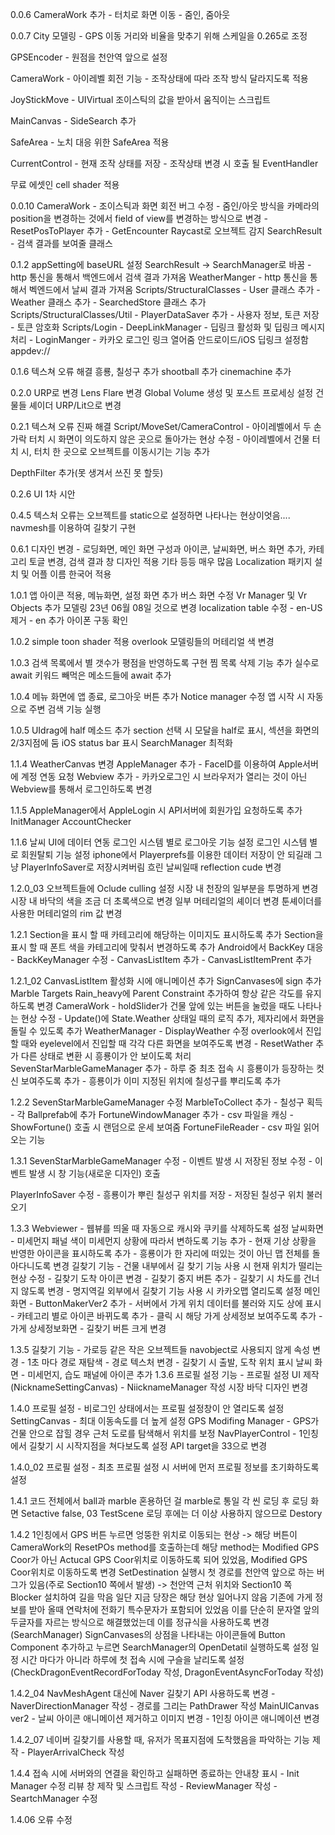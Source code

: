 0.0.6
CameraWork 추가
	- 터치로 화면 이동
	- 줌인, 줌아웃

0.0.7
City 모델링
	- GPS 이동 거리와 비율을 맞추기 위해 스케일을 0.265로 조정

GPSEncoder
	- 원점을 천안역 앞으로 설정

CameraWork
	- 아이레벨 회전 기능
	- 조작상태에 따라 조작 방식 달라지도록 적용

JoyStickMove
	- UIVirtual 조이스틱의 값을 받아서 움직이는 스크립트

MainCanvas
	- SideSearch 추가

SafeArea
	- 노치 대응 위한 SafeArea 적용

CurrentControl
	- 현재 조작 상태를 저장
	- 조작상태 변경 시 호출 될 EventHandler

무료 에셋인 cell shader 적용

0.0.10
CameraWork
	- 조이스틱과 화면 회전 버그 수정
	- 줌인/아웃 방식을 카메라의 position을 변경하는 것에서 field of view를 변경하는 방식으로 변경
	- ResetPosToPlayer 추가
	- GetEncounter Raycast로 오브젝트 감지
SearchResult
	- 검색 결과를 보여줄 클래스

0.1.2
appSetting에 baseURL 설정
SearchResult -> SearchManager로 바꿈
	- http 통신을 통해서 백엔드에서 검색 결과 가져옴
WeatherManger
	- http 통신을 통해서 벡엔드에서 날씨 결과 가져옴
Scripts/StructuralClasses
	- User 클래스 추가
	- Weather 클래스 추가
	- SearchedStore 클래스 추가
Scripts/StructuralClasses/Util
	- PlayerDataSaver 추가
		- 사용자 정보, 토큰 저장
		- 토큰 암호화
Scripts/Login
	- DeepLinkManager
		- 딥링크 활성화 및 딥링크 메시지 처리
	- LoginManger
		- 카카오 로그인 링크 열어줌
안드로이드/iOS 딥링크 설정함 appdev://

0.1.6
텍스쳐 오류 해결
흥룡, 칠성구 추가
shootball 추가
cinemachine 추가

0.2.0
URP로 변경
Lens Flare 변경
Global Volume 생성 및 포스트 프로세싱 설정
건물들 셰이더 URP/Lit으로 변경

0.2.1
텍스쳐 오류 진짜 해결
Script/MoveSet/CameraControl
	- 아이레벨에서 두 손가락 터치 시 화면이 의도하지 않은 곳으로 돌아가는 현상 수정
	- 아이레벨에서 건물 터치 시, 터치 한 곳으로 오브젝트를 이동시기는 기능 추가

DepthFilter 추가(못 생겨서 쓰진 못 할듯)

0.2.6
UI 1차 시안

0.4.5
텍스처 오류는 오브젝트를 static으로 설정하면 나타나는 현상이엇음....
navmesh를 이용하여 길찾기 구현

0.6.1
디자인 변경 - 로딩화면, 메인 화면 구성과 아이콘, 날씨화면, 버스 화면 추가, 카테고리 토글 변경, 검색 결과 창 디자인 적용
기타 등등 매우 많음
Localization 패키지 설치 및 어플 이름 한국어 적용

1.0.1
앱 아이콘 적용, 메뉴화면, 설정 화면 추가
버스 화면 수정
Vr Manager 및 Vr Objects 추가
모델링 23년 06월 08일 것으로 변경
localization table 수정
	- en-US 제거
	- en 추가
아이폰 구동 확인

1.0.2
simple toon shader 적용
overlook 모델링들의 머테리얼 색 변경

1.0.3
검색 목록에서 별 갯수가 평점을 반영하도록 구현
찜 목록 삭제 기능 추가
실수로 await 키워드 빼먹은 메소드들에 await 추가

1.0.4
메뉴 화면에 앱 종료, 로그아웃 버튼 추가
Notice manager 수정
앱 시작 시 자동으로 주변 검색 기능 실행

1.0.5
UIdrag에 half 메소드 추가
section 선택 시 모달을 half로 표시, 섹션을 화면의 2/3지점에 둠
iOS status bar 표시
SearchManager 최적화

1.1.4
WeatherCanvas 변경
AppleManager 추가
	- FaceID를 이용하여 Apple서버에 계정 연동 요청
Webview 추가
	- 카카오로그인 시 브라우저가 열리는 것이 아닌 Webview를 통해서 로그인하도록 변경

1.1.5
AppleManager에서 AppleLogin 시 API서버에 회원가입 요청하도록 추가
InitManager
AccountChecker

1.1.6
날씨 UI에 데이터 연동
로그인 시스템 별로 로그아웃 기능 설정
로그인 시스템 별로 회원탈퇴 기능 설정
iphone에서 Playerprefs를 이용한 데이터 저장이 안 되길래 그냥 PlayerInfoSaver로 저장시켜버림
흐린 날씨일때 reflection cude 변경

1.2.0_03
오브젝트들에 Oclude culling 설정
시장 내 천장의 일부분을 투명하게 변경
시장 내 바닥의 색을 조금 더 초록색으로 변경
일부 머테리얼의 셰이더 변경
툰셰이더를 사용한 머테리얼의 rim 값 변경

1.2.1
Section을 표시 할 때 카테고리에 해당하는 이미지도 표시하도록 추가
Section을 표시 할 때 폰트 색을 카테고리에 맞춰서 변경하도록 추가
Android에서 BackKey 대응
	- BackKeyManager 수정
	- CanvasListItem 추가
	- CanvasListItemPrent 추가

1.2.1_02
CanvasListItem 활성화 시에 애니메이션 추가
SignCanvases에 sign 추가
Marble Targets
Rain_heavy에 Parent Constraint 추가하여 항상 같은 각도를 유지하도록 변경
CameraWork
	- holdSlider가 건물 앞에 있는 버튼을 눌렀을 때도 나타나는 현상 수정
	- Update()에 State.Weather 상태일 때의 로직 추가, 제자리에서 화면을 돌릴 수 있도록 추가
WeatherManager 
	- DisplayWeather 수정 overlook에서 진입 할 때와 eyelevel에서 진입할 때 각각 다른 화면을 보여주도록 변경
	- ResetWather 추가 다른 상태로 변환 시 흥룡이가 안 보이도록 처리
SevenStarMarbleGameManager 추가
	- 하루 중 최초 접속 시 흥룡이가 등장하는 컷신 보여주도록 추가
	- 흥룡이가 이미 지정된 위치에 칠성구를 뿌리도록 추가

1.2.2
SevenStarMarbleGameManager 수정
MarbleToCollect 추가
	- 칠성구 획득
	- 각 Ballprefab에 추가
FortuneWindowManager 추가
	- csv 파일을 캐싱
	- ShowFortune() 호출 시 랜덤으로 운세 보여줌
FortuneFileReader
	- csv 파일 읽어오는 기능

1.3.1
SevenStarMarbleGameManager 수정
	- 이벤트 발생 시 저장된 정보 수정
	- 이벤트 발생 시 창 기능(새로운 디자인) 호출

PlayerInfoSaver 수정
	- 흥룡이가 뿌린 칠성구 위치를 저장
	- 저장된 칠성구 위치 불러오기

1.3.3
Webviewer
	- 웹뷰를 띄울 때 자동으로 캐시와 쿠키를 삭제하도록 설정
날씨화면
	- 미세먼지 패널 색이 미세먼지 상황에 따라서 변하도록 기능 추가
	- 현재 기상 상황을 반영한 아이콘을 표시하도록 추가
	- 흥룡이가 한 자리에 떠있는 것이 아닌 맵 전체를 돌아다니도록 변경
길찾기 기능
	- 건물 내부에서 길 찾기 기능 사용 시 현재 위치가 떨리는 현상 수정
	- 길찾기 도착 아이콘 변경
	- 길찾기 중지 버튼 추가
	- 길찾기 시 차도를 건너지 않도록 변경
	- 명지역길 외부에서 길찾기 기능 사용 시 카카오맵 열리도록 설정
메인 화면
	- ButtonMakerVer2 추가
		- 서버에서 가게 위치 데이터를 불러와 지도 상에 표시
		- 카테고리 별로 아이콘 바뀌도록 추가
		- 클릭 시 해당 가게 상세정보 보여주도록 추가
	- 
가게 상세정보화면
	- 길찾기 버튼 크게 변경

1.3.5
길찾기 기능
	- 가로등 같은 작은 오브젝트들 navobject로 사용되지 않게 속성 변경
	- 1초 마다 경로 재탐색
	- 경로 텍스처 변경
	- 길찾기 시 출발, 도착 위치 표시
날씨 화면
	- 미세먼지, 습도 패널에 아이콘 추가
1.3.6
프로필 설정 기능
	- 프로필 설정 UI 제작(NicknameSettingCanvas)
	- NiicknameManager 작성
시장 바닥 디자인 변경

1.4.0
프로필 설정
	- 비로그인 상태에서는 프로필 설정창이 안 열리도록 설정
SettingCanvas
	- 최대 이동속도를 더 높게 설정
GPS Modifing Manager
	-  GPS가 건물 안으로 잡힐 경우 근처 도로를 탐색해서 위치를 보정
NavPlayerControl
	- 1인칭에서 길찾기 시 시작지점을 쳐다보도록 설정
API target을 33으로 변경

1.4.0_02
프로필 설정
	- 최초 프로필 설정 시 서버에 먼저 프로필 정보를 초기화하도록 설정

1.4.1
코드 전체에서 ball과 marble 혼용하던 걸 marble로 통일
각 씬 로딩 후 로딩 화면 Setactive false, 03 TestScene 로딩 후에는 더 이상 사용하지 않으므로 Destory

1.4.2
1인칭에서 GPS 버튼 누르면 엉뚱한 위치로 이동되는 현상 -> 해당 버튼이 CameraWork의 ResetPOs method를 호출하는데 해당 method는 Modified GPS Coor가 아닌 Actucal GPS Coor위치로 이동하도록 되어 있었음, Modified GPS Coor위치로 이동하도록 변경
SetDestination 실행시 첫 경로를 천안역 앞으로 하는 버그가 있음(주로 Section10 쪽에서 발생) -> 천안역 근처 위치와 Section10 쪽 Blocker 설치하여 길을 막음 일단 지금 당장은 해당 현상 일어나지 않음
기존에 가게 정보를 받아 올때 연락처에 전화기 특수문자가 포함되어 있었음 이를 단순히 문자열 앞의 두글자를 자르는 방식으로 해결했었는데 이를 정규식을 사용하도록 변경(SearchManager)
SignCanvases의 상점을 나타내는 아이콘들에 Button Component 추가하고 누르면 SearchManager의 OpenDetatil 실행하도록 설정
일정 시간 마다가 아니라 하루에 첫 접속 시에 구슬을 날리도록 설정(CheckDragonEventRecordForToday 작성, DragonEventAsyncForToday 작성)

1.4.2_04
NavMeshAgent 대신에 Naver 길찾기 API 사용하도록 변경
	- NaverDirectionManager 작성
	- 경로를 그리는 PathDrawer 작성
MainUICanvas ver2
	- 날씨 아이콘 애니메이션 제거하고 이미지 변경
	- 1인칭 아이콘 애니메이션 변경

1.4.2_07
네이버 길찾기를 사용할 때, 유저가 목표지점에 도착했음을 파악하는 기능 제작
	- PlayerArrivalCheck 작성

1.4.4
접속 시에 서버와의 연결을 확인하고 실패하면 종료하는 안내창 표시
	- Init Manager 수정
리뷰 창 제작 및 스크립트 작성
	- ReviewManager  작성
	- SeartchManager 수정

1.4.06
오류 수정